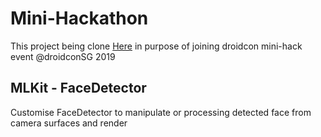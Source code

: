 # Mini-Hackathon
  This project being clone [Here](https://www.google.com) in purpose of joining droidcon mini-hack event @droidconSG 2019
  
## MLKit - FaceDetector
  Customise FaceDetector to manipulate or processing detected face from camera surfaces and render 
